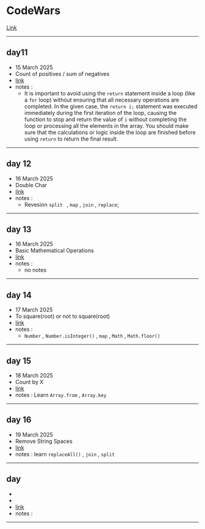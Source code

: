 # CodeWars

[Link ](https://www.codewars.com)

---

## day11

- 15 March 2025
- Count of positives / sum of negatives
- [link](https://www.codewars.com/kata/576bb71bbbcf0951d5000044)
- notes :
  - It is important to avoid using the `return` statement inside a loop (like a `for` loop) without ensuring that all necessary operations are completed. In the given case, the `return i;` statement was executed immediately during the first iteration of the loop, causing the function to stop and return the value of `i` without completing the loop or processing all the elements in the array. You should make sure that the calculations or logic inside the loop are finished before using `return` to return the final result.

---

## day 12

- 16 March 2025
- Double Char
- [link](https://www.codewars.com/kata/56b1f01c247c01db92000076)
- notes :
  - Revesion `split ` , `map` , `join` , `replace`;

---

## day 13

- 16 March 2025
- Basic Mathematical Operations
- [link](https://www.codewars.com/kata/57356c55867b9b7a60000bd7/javascript)
- notes :
  - no notes

---

## day 14

- 17 March 2025
- To square(root) or not to square(root)
- [link](https://www.codewars.com/kata/57f6ad55cca6e045d2000627/javascript)
- notes :
  * `Number` , `Number.isInteger()`  , `map` , `Math` , `Math.floor()`
---

## day 15

- 18 March 2025
- Count by X
- [link](https://www.codewars.com/kata/5513795bd3fafb56c200049e/javascript)
- notes : Learn `Array.from` , `Array.key`
---
## day 16
- 19 March 2025
- Remove String Spaces
- [link](https://www.codewars.com/kata/57eae20f5500ad98e50002c5/javascript)
- notes : learn `replaceAll()` , `join` , `split` 
---
## day
-
-
- [link]()
- notes :
---